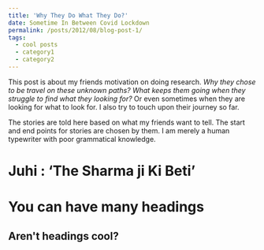 ```yaml
---
title: 'Why They Do What They Do?'
date: Sometime In Between Covid Lockdown
permalink: /posts/2012/08/blog-post-1/
tags:
  - cool posts
  - category1
  - category2
---
```

This post is about my friends motivation on doing research. _Why they chose to be travel on these unknown paths? What keeps them going when they struggle to find what they looking for?_ Or even sometimes when they are looking for what to look for. I also try to touch upon their journey so far.

The stories are told here based on what my friends want to tell. The start and end points for stories are chosen by them. I am merely a human typewriter with poor grammatical knowledge.

Juhi : ‘The Sharma ji Ki Beti’
======

You can have many headings
======

Aren't headings cool?
------
